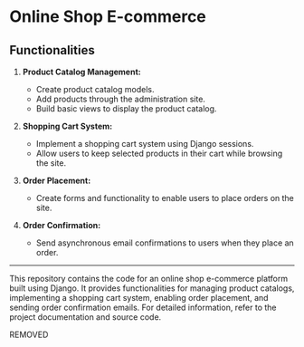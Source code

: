 # Online Shop E-commerce

## Functionalities

1. **Product Catalog Management:**
   - Create product catalog models.
   - Add products through the administration site.
   - Build basic views to display the product catalog.

2. **Shopping Cart System:**
   - Implement a shopping cart system using Django sessions.
   - Allow users to keep selected products in their cart while browsing the site.

3. **Order Placement:**
   - Create forms and functionality to enable users to place orders on the site.

4. **Order Confirmation:**
   - Send asynchronous email confirmations to users when they place an order.

---

This repository contains the code for an online shop e-commerce platform built using Django. It provides functionalities for managing product catalogs, implementing a shopping cart system, enabling order placement, and sending order confirmation emails. For detailed information, refer to the project documentation and source code.

REMOVED
